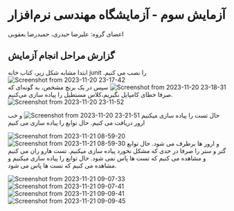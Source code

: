 # آزمایش سوم -  آزمایشگاه مهندسی نرم‌افزار
اعضای گروه: علیرضا حیدری، حمیدرضا یعقوبی
## گزارش مراحل انجام آزمایش
ابتدا مشابه شکل زیر، کتاب خانه junit را نصب می کنیم.
![Screenshot from 2023-11-20 23-17-42](https://github.com/hamidrezayaghobi/SEL_week3/assets/59170724/35f584c6-b848-490b-8ee3-d19dd6357093)
![Screenshot from 2023-11-20 23-18-31](https://github.com/hamidrezayaghobi/SEL_week3/assets/59170724/9ed6a95b-dbb3-454d-9f00-44d4a7f32172)
سپس در یک برنچ مشخص، به گونه‌ای که صرفا خطای کامپایل نگیریم،‌کلاس مستطیل را پیاده سازی می‌کنیم.
![Screenshot from 2023-11-20 23-11-52](https://github.com/hamidrezayaghobi/SEL_week3/assets/59170724/b70f2ac4-ab76-4f3a-a7cf-fa3d03896dd8)

حال تست را پیاده سازی میکنیم
![Screenshot from 2023-11-20 23-21-51](https://github.com/hamidrezayaghobi/SEL_week3/assets/59170724/65668693-daf6-46d7-81bc-d10e3ceb3482)
و خب ارور دریافت می کنیم. حال توابع را پیاده سازی می کنیم

![Screenshot from 2023-11-21 08-59-20](https://github.com/hamidrezayaghobi/SEL_week3/assets/59170724/2bb63c70-edbe-42bf-a1d4-4599989b59d7)
![Screenshot from 2023-11-21 08-59-30](https://github.com/hamidrezayaghobi/SEL_week3/assets/59170724/ae15290d-0981-4d13-a860-7ae139484259)
و ارور ها برطرف می شود.
حال توابع گتر و ستر را صرفا در حدی که مشکل نخورد پیاده سازی میکنیم. تست هارو ران می کنیم و مشاهده می کنیم که تست ها پاس نمی شود. حال توابع را پیاده سازی میکنیم و مشاهده می کنیم که تست ها پاس می شود.

![Screenshot from 2023-11-21 09-07-33](https://github.com/hamidrezayaghobi/SEL_week3/assets/59170724/b841f8ee-b2a9-49f4-952a-38bdbbb20ef1)
![Screenshot from 2023-11-21 09-07-41](https://github.com/hamidrezayaghobi/SEL_week3/assets/59170724/e7416c44-98d0-495d-82c4-fe28c7e38e6f)
![Screenshot from 2023-11-21 09-09-41](https://github.com/hamidrezayaghobi/SEL_week3/assets/59170724/baa741c7-752f-4999-9d08-7c95a21a825c)
![Screenshot from 2023-11-21 09-09-45](https://github.com/hamidrezayaghobi/SEL_week3/assets/59170724/f8d01bd1-3f2f-404f-86bf-28f53c29cd29)


